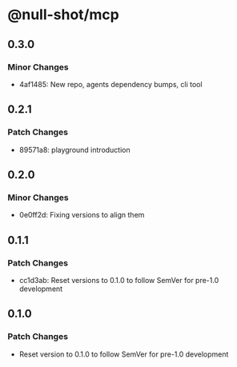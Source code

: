 # @null-shot/mcp

## 0.3.0

### Minor Changes

- 4af1485: New repo, agents dependency bumps, cli tool

## 0.2.1

### Patch Changes

- 89571a8: playground introduction

## 0.2.0

### Minor Changes

- 0e0ff2d: Fixing versions to align them

## 0.1.1

### Patch Changes

- cc1d3ab: Reset versions to 0.1.0 to follow SemVer for pre-1.0 development

## 0.1.0

### Patch Changes

- Reset version to 0.1.0 to follow SemVer for pre-1.0 development
